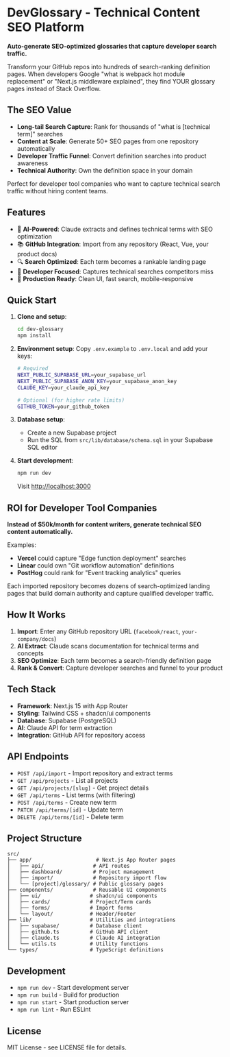 # DevGlossary - Technical Content SEO Platform

**Auto-generate SEO-optimized glossaries that capture developer search traffic.**

Transform your GitHub repos into hundreds of search-ranking definition pages. When developers Google "what is webpack hot module replacement" or "Next.js middleware explained", they find YOUR glossary pages instead of Stack Overflow.

## The SEO Value

- **Long-tail Search Capture**: Rank for thousands of "what is [technical term]" searches  
- **Content at Scale**: Generate 50+ SEO pages from one repository automatically
- **Developer Traffic Funnel**: Convert definition searches into product awareness
- **Technical Authority**: Own the definition space in your domain

Perfect for developer tool companies who want to capture technical search traffic without hiring content teams.

## Features

- 🤖 **AI-Powered**: Claude extracts and defines technical terms with SEO optimization
- 📚 **GitHub Integration**: Import from any repository (React, Vue, your product docs)
- 🔍 **Search Optimized**: Each term becomes a rankable landing page
- 🎯 **Developer Focused**: Captures technical searches competitors miss
- 📱 **Production Ready**: Clean UI, fast search, mobile-responsive

## Quick Start

1. **Clone and setup**:
   ```bash
   cd dev-glossary
   npm install
   ```

2. **Environment setup**:
   Copy `.env.example` to `.env.local` and add your keys:
   ```bash
   # Required
   NEXT_PUBLIC_SUPABASE_URL=your_supabase_url
   NEXT_PUBLIC_SUPABASE_ANON_KEY=your_supabase_anon_key
   CLAUDE_KEY=your_claude_api_key
   
   # Optional (for higher rate limits)
   GITHUB_TOKEN=your_github_token
   ```

3. **Database setup**:
   - Create a new Supabase project
   - Run the SQL from `src/lib/database/schema.sql` in your Supabase SQL editor

4. **Start development**:
   ```bash
   npm run dev
   ```
   
   Visit [http://localhost:3000](http://localhost:3000)

## ROI for Developer Tool Companies

**Instead of $50k/month for content writers, generate technical SEO content automatically.**

Examples:
- **Vercel** could capture "Edge function deployment" searches
- **Linear** could own "Git workflow automation" definitions  
- **PostHog** could rank for "Event tracking analytics" queries

Each imported repository becomes dozens of search-optimized landing pages that build domain authority and capture qualified developer traffic.

## How It Works

1. **Import**: Enter any GitHub repository URL (`facebook/react`, `your-company/docs`)
2. **AI Extract**: Claude scans documentation for technical terms and concepts
3. **SEO Optimize**: Each term becomes a search-friendly definition page
4. **Rank & Convert**: Capture developer searches and funnel to your product

## Tech Stack

- **Framework**: Next.js 15 with App Router
- **Styling**: Tailwind CSS + shadcn/ui components
- **Database**: Supabase (PostgreSQL)
- **AI**: Claude API for term extraction
- **Integration**: GitHub API for repository access

## API Endpoints

- `POST /api/import` - Import repository and extract terms
- `GET /api/projects` - List all projects
- `GET /api/projects/[slug]` - Get project details
- `GET /api/terms` - List terms (with filtering)
- `POST /api/terms` - Create new term
- `PATCH /api/terms/[id]` - Update term
- `DELETE /api/terms/[id]` - Delete term

## Project Structure

```
src/
├── app/                     # Next.js App Router pages
│   ├── api/                # API routes
│   ├── dashboard/          # Project management
│   ├── import/             # Repository import flow
│   └── [project]/glossary/ # Public glossary pages
├── components/             # Reusable UI components
│   ├── ui/                # shadcn/ui components
│   ├── cards/             # Project/Term cards
│   ├── forms/             # Import forms
│   └── layout/            # Header/Footer
├── lib/                   # Utilities and integrations
│   ├── supabase/          # Database client
│   ├── github.ts          # GitHub API client
│   ├── claude.ts          # Claude AI integration
│   └── utils.ts           # Utility functions
└── types/                 # TypeScript definitions
```

## Development

- `npm run dev` - Start development server
- `npm run build` - Build for production
- `npm run start` - Start production server
- `npm run lint` - Run ESLint

## License

MIT License - see LICENSE file for details.